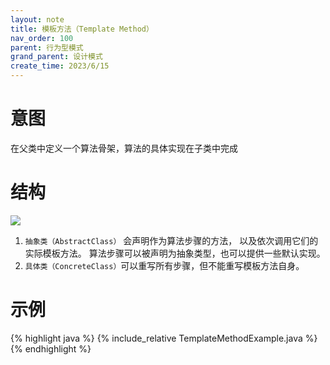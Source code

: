 ```yaml
---
layout: note
title: 模板方法（Template Method）
nav_order: 100
parent: 行为型模式
grand_parent: 设计模式
create_time: 2023/6/15
---
```


# 意图

在父类中定义一个算法骨架，算法的具体实现在子类中完成

# 结构

![](https://cdn.jsdelivr.net/gh/luguosong/images@master/blog-img/202306151016691-%E6%A8%A1%E6%9D%BF%E6%96%B9%E6%B3%95%E7%BB%93%E6%9E%84.png)

1. `抽象类（AbstractClass）` 会声明作为算法步骤的方法， 以及依次调用它们的实际模板方法。 算法步骤可以被声明为抽象类型，也可以提供一些默认实现。
2. `具体类（ConcreteClass）`可以重写所有步骤，但不能重写模板方法自身。

# 示例

{% highlight java %}
{% include_relative TemplateMethodExample.java %}
{% endhighlight %}
